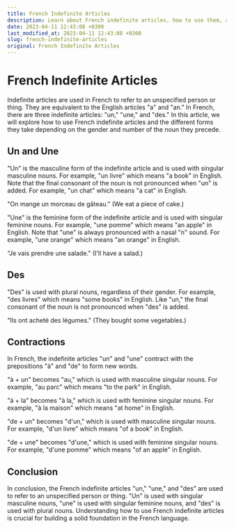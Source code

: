 ```yaml
---
title: French Indefinite Articles
description: Learn about French indefinite articles, how to use them, and the different forms they take depending on the gender and number of the noun they precede.
date: 2023-04-11 12:43:08 +0300
last_modified_at: 2023-04-11 12:43:08 +0300
slug: french-indefinite-articles
original: French Indefinite Articles
---
```

# French Indefinite Articles

Indefinite articles are used in French to refer to an unspecified person or thing. They are equivalent to the English articles "a" and "an." In French, there are three indefinite articles: "un," "une," and "des." In this article, we will explore how to use French indefinite articles and the different forms they take depending on the gender and number of the noun they precede.

## Un and Une

"Un" is the masculine form of the indefinite article and is used with singular masculine nouns. For example, "un livre" which means "a book" in English. Note that the final consonant of the noun is not pronounced when "un" is added. For example, "un chat" which means "a cat" in English.

"On mange un morceau de gâteau." (We eat a piece of cake.)

"Une" is the feminine form of the indefinite article and is used with singular feminine nouns. For example, "une pomme" which means "an apple" in English. Note that "une" is always pronounced with a nasal "n" sound. For example, "une orange" which means "an orange" in English.

"Je vais prendre une salade." (I'll have a salad.)

## Des

"Des" is used with plural nouns, regardless of their gender. For example, "des livres" which means "some books" in English. Like "un," the final consonant of the noun is not pronounced when "des" is added.

"Ils ont acheté des légumes." (They bought some vegetables.)

## Contractions

In French, the indefinite articles "un" and "une" contract with the prepositions "à" and "de" to form new words.

"à + un" becomes "au," which is used with masculine singular nouns. For example, "au parc" which means "to the park" in English.

"à + la" becomes "à la," which is used with feminine singular nouns. For example, "à la maison" which means "at home" in English.

"de + un" becomes "d'un," which is used with masculine singular nouns. For example, "d'un livre" which means "of a book" in English.

"de + une" becomes "d'une," which is used with feminine singular nouns. For example, "d'une pomme" which means "of an apple" in English.

## Conclusion

In conclusion, the French indefinite articles "un," "une," and "des" are used to refer to an unspecified person or thing. "Un" is used with singular masculine nouns, "une" is used with singular feminine nouns, and "des" is used with plural nouns. Understanding how to use French indefinite articles is crucial for building a solid foundation in the French language.